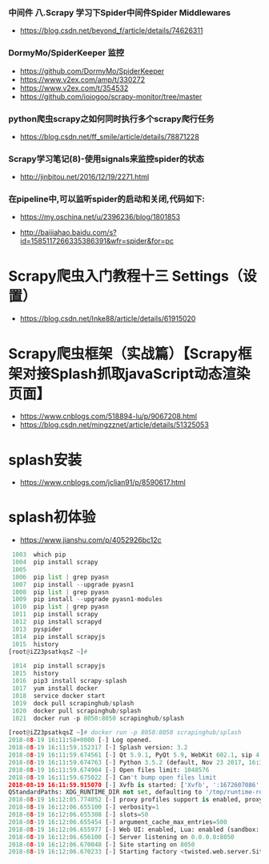 ### 中间件 八.Scrapy 学习下Spider中间件Spider Middlewares
* https://blog.csdn.net/beyond_f/article/details/74626311

### DormyMo/SpiderKeeper 监控
* https://github.com/DormyMo/SpiderKeeper
* https://www.v2ex.com/amp/t/330272
* https://www.v2ex.com/t/354532
* https://github.com/ioiogoo/scrapy-monitor/tree/master

### python爬虫scrapy之如何同时执行多个scrapy爬行任务
* https://blog.csdn.net/ff_smile/article/details/78871228

### Scrapy学习笔记(8)-使用signals来监控spider的状态
* http://jinbitou.net/2016/12/19/2271.html
### 在pipeline中,可以监听spider的启动和关闭,代码如下:
* https://my.oschina.net/u/2396236/blog/1801853

* http://baijiahao.baidu.com/s?id=1585117266335386391&wfr=spider&for=pc
# Scrapy爬虫入门教程十三 Settings（设置）
* https://blog.csdn.net/Inke88/article/details/61915020
# Scrapy爬虫框架（实战篇）【Scrapy框架对接Splash抓取javaScript动态渲染页面】
* https://www.cnblogs.com/518894-lu/p/9067208.html
* https://blog.csdn.net/mingzznet/article/details/51325053
# splash安装
* https://www.cnblogs.com/jclian91/p/8590617.html
# splash初体验
* https://www.jianshu.com/p/4052926bc12c

```python
 1003  which pip
 1004  pip install scrapy 
 1005   
 1006  pip list | grep pyasn
 1007  pip install --upgrade pyasn1
 1008  pip list | grep pyasn
 1009  pip install --upgrade pyasn1-modules  
 1010  pip list | grep pyasn
 1011  pip install scrapy 
 1012  pip install scrapyd
 1013  pyspider
 1014  pip install scrapyjs
 1015  history
[root@iZ23psatkqsZ ~]# 
```
```c
 1014  pip install scrapyjs
 1015  history
 1016  pip3 install scrapy-splash
 1017  yum install docker
 1018  service docker start
 1019  dock pull scrapinghub/splash
 1020  docker pull scrapinghub/splash
 1021  docker run -p 8050:8050 scrapinghub/splash
```
```python
[root@iZ23psatkqsZ ~]# docker run -p 8050:8050 scrapinghub/splash
2018-08-19 16:11:58+0000 [-] Log opened.
2018-08-19 16:11:59.152317 [-] Splash version: 3.2
2018-08-19 16:11:59.674561 [-] Qt 5.9.1, PyQt 5.9, WebKit 602.1, sip 4.19.3, Twisted 16.1.1, Lua 5.2
2018-08-19 16:11:59.674763 [-] Python 3.5.2 (default, Nov 23 2017, 16:37:01) [GCC 5.4.0 20160609]
2018-08-19 16:11:59.674904 [-] Open files limit: 1048576
2018-08-19 16:11:59.675022 [-] Can't bump open files limit
2018-08-19 16:11:59.915070 [-] Xvfb is started: ['Xvfb', ':1672607086', '-screen', '0', '1024x768x24', '-nolisten', 'tcp']
QStandardPaths: XDG_RUNTIME_DIR not set, defaulting to '/tmp/runtime-root'
2018-08-19 16:12:05.774052 [-] proxy profiles support is enabled, proxy profiles path: /etc/splash/proxy-profiles
2018-08-19 16:12:06.655100 [-] verbosity=1
2018-08-19 16:12:06.655308 [-] slots=50
2018-08-19 16:12:06.655454 [-] argument_cache_max_entries=500
2018-08-19 16:12:06.655977 [-] Web UI: enabled, Lua: enabled (sandbox: enabled)
2018-08-19 16:12:06.656100 [-] Server listening on 0.0.0.0:8050
2018-08-19 16:12:06.670048 [-] Site starting on 8050
2018-08-19 16:12:06.670233 [-] Starting factory <twisted.web.server.Site object at 0x7f567a3157f0>
```
